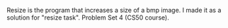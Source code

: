Resize is the program that increases a size of a bmp image. I made it as a solution for "resize task". Problem Set 4 (CS50 course).
